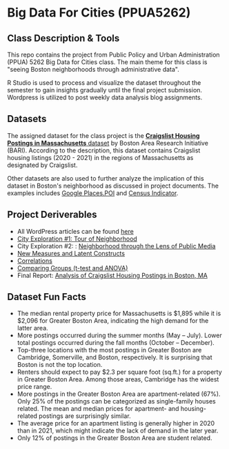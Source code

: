# Big Data For Cities (PPUA5262)

## Class Description & Tools
This repo contains the project from Public Policy and Urban Administration (PPUA) 5262 Big Data for Cities class. The main theme for this class is "seeing Boston neighborhoods through administrative data".

R Studio is used to process and visualize the dataset throughout the semester to gain insights gradually until the final project submission. Wordpress is utilized to post weekly data analysis blog assignments. 

## Datasets
The assigned dataset for the class project is the [**Craigslist Housing Postings in Massachusetts** dataset](https://dataverse.harvard.edu/dataset.xhtml?persistentId=doi:10.7910/DVN/52WSPT) by Boston Area Research Initiative (BARI). According to the description, this dataset contains Craigslist housing listings (2020 - 2021) in the regions of Massachusetts as designated by Craigslist. 

Other datasets are also used to further analyze the implication of this dataset in Boston's neighborhood as discussed in project documents. The examples includes [Google Places.POI](https://dataverse.harvard.edu/dataset.xhtml?persistentId=doi:10.7910/DVN/V2UTWH) and [Census Indicator](https://dataverse.harvard.edu/dataset.xhtml?persistentId=doi:10.7910/DVN/XZXAUP&version=3.0). 


## Project Deriverables

* All WordPress articles can be found [here](https://sppua5262.wordpress.com/author/jtanumihardja/)
* [City Exploration #1: Tour of Neighborhood](https://github.com/jtanumihardja/BigDataForCities_PPUA5262/blob/main/CityExploration_1_TourOfNeighborhood_JessicaTanumihardja.pdf)
* City Exploration #2: : [Neighborhood through the Lens of Public Media](https://sppua5262.wordpress.com/2023/03/16/city-exploration-2-tour-of-a-neighborhood-allston-brighton/)
* [New Measures and Latent Constructs](https://sppua5262.wordpress.com/2023/02/28/building-latent-constructs-craigslist-2/)
* [Correlations](https://sppua5262.wordpress.com/2023/03/29/correlations-craigslist-housing-places-of-interest-and-census-indicator/)
* [Comparing Groups (t-test and ANOVA)](https://sppua5262.wordpress.com/2023/04/04/comparing-groups-craigslist-housing-jessica-tanumihardja/)
* Final Report: [Analysis of Craigslist Housing Postings in Boston, MA](https://github.com/jtanumihardja/BigDataForCities_PPUA5262/blob/main/FinalProject_PPUA5262_JessicaTanumihardja.pdf)

## Dataset Fun Facts

* The median rental property price for Massachusetts is $1,895 while it is $2,096 for Greater Boston Area, indicating the high demand for the latter area. 
* More postings occurred during the summer months (May – July). Lower total postings occurred during the fall months (October – December).
* Top-three locations with the most postings in Greater Boston are Cambridge, Somerville, and Boston, respectively. It is surprising that Boston is not the top location.
* Renters should expect to pay $2.3 per square foot (sq.ft.) for a property in Greater Boston Area. Among those areas, Cambridge has the widest price range. 
* More postings in the Greater Boston Area are apartment-related (67%). Only 25% of the postings can be categorized as single-family houses related. The mean and median prices for apartment- and housing-related postings are surprisingly similar.
* The average price for an apartment listing is generally higher in 2020 than in 2021, which might indicate the lack of demand in the later year. 
* Only 12% of postings in the Greater Boston Area are student related. 

      


